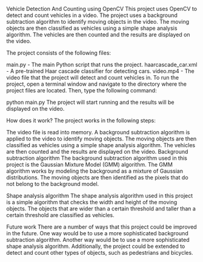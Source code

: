 Vehicle Detection And Counting using OpenCV
This project uses OpenCV to detect and count vehicles in a video. The project uses a background subtraction algorithm to identify moving objects in the video. The moving objects are then classified as vehicles using a simple shape analysis algorithm. The vehicles are then counted and the results are displayed on the video.

The project consists of the following files:

main.py - The main Python script that runs the project.
haarcascade_car.xml - A pre-trained Haar cascade classifier for detecting cars.
video.mp4 - The video file that the project will detect and count vehicles in.
To run the project, open a terminal window and navigate to the directory where the project files are located. Then, type the following command:

python main.py
The project will start running and the results will be displayed on the video.

How does it work?
The project works in the following steps:

The video file is read into memory.
A background subtraction algorithm is applied to the video to identify moving objects.
The moving objects are then classified as vehicles using a simple shape analysis algorithm.
The vehicles are then counted and the results are displayed on the video.
Background subtraction algorithm
The background subtraction algorithm used in this project is the Gaussian Mixture Model (GMM) algorithm. The GMM algorithm works by modeling the background as a mixture of Gaussian distributions. The moving objects are then identified as the pixels that do not belong to the background model.

Shape analysis algorithm
The shape analysis algorithm used in this project is a simple algorithm that checks the width and height of the moving objects. The objects that are wider than a certain threshold and taller than a certain threshold are classified as vehicles.

Future work
There are a number of ways that this project could be improved in the future. One way would be to use a more sophisticated background subtraction algorithm. Another way would be to use a more sophisticated shape analysis algorithm. Additionally, the project could be extended to detect and count other types of objects, such as pedestrians and bicycles.